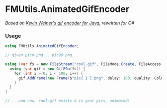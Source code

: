 FMUtils.AnimatedGifEncoder
====================

_Based on [Kevin Weiner's gif encoder for Java](http://www.java2s.com/Code/Java/2D-Graphics-GUI/AnimatedGifEncoder.htm), rewritten for C#_


### Usage

```csharp
using FMUtils.AnimatedGifEncoder;

// given pic0.png .. pic99.png...

using (var fs = new FileStream("cool.gif", FileMode.Create, FileAccess.ReadWrite)) {
  using (var gif = new Gif89a(fs)) {
    for (int i = 0; i < 100; i++) {
      gif.AddFrame(new Frame($"pic{ i }.png", delay: 100, quality: ColorQuantizationQuality.Fast));
    }
  }
}

// ...and now, cool.gif exists & is your pics, animated!
```
